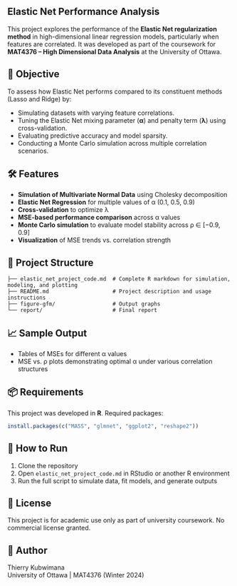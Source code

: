 ## Elastic Net Performance Analysis

This project explores the performance of the **Elastic Net regularization method** in high-dimensional linear regression models, particularly when features are correlated. It was developed as part of the coursework for **MAT4376 – High Dimensional Data Analysis** at the University of Ottawa.

## 📌 Objective

To assess how Elastic Net performs compared to its constituent methods (Lasso and Ridge) by:
- Simulating datasets with varying feature correlations.
- Tuning the Elastic Net mixing parameter (**α**) and penalty term (**λ**) using cross-validation.
- Evaluating predictive accuracy and model sparsity.
- Conducting a Monte Carlo simulation across multiple correlation scenarios.

## 🛠 Features

- **Simulation of Multivariate Normal Data** using Cholesky decomposition
- **Elastic Net Regression** for multiple values of α (0.1, 0.5, 0.9)
- **Cross-validation** to optimize λ
- **MSE-based performance comparison** across α values
- **Monte Carlo simulation** to evaluate model stability across ρ ∈ [−0.9, 0.9]
- **Visualization** of MSE trends vs. correlation strength

## 📁 Project Structure

```
├── elastic_net_project_code.md  # Complete R markdown for simulation, modeling, and plotting
├── README.md                    # Project description and usage instructions
├── figure-gfm/                  # Output graphs
└── report/                      # Final report
```

## 📈 Sample Output

- Tables of MSEs for different α values
- MSE vs. ρ plots demonstrating optimal α under various correlation structures

## 📦 Requirements

This project was developed in **R**. Required packages:
```r
install.packages(c("MASS", "glmnet", "ggplot2", "reshape2"))
```

## 🚀 How to Run

1. Clone the repository
2. Open `elastic_net_project_code.md` in RStudio or another R environment
3. Run the full script to simulate data, fit models, and generate outputs

## 📄 License

This project is for academic use only as part of university coursework. No commercial license granted.

## 👤 Author

Thierry Kubwimana  
University of Ottawa | MAT4376 (Winter 2024)
